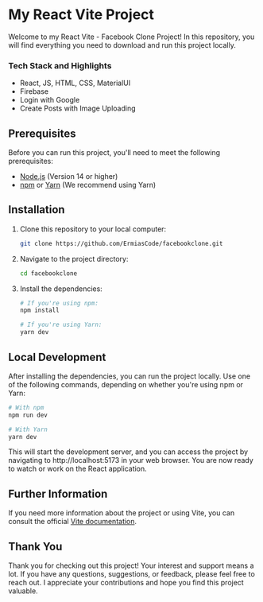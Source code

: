 # My React Vite Project

Welcome to my React Vite - Facebook Clone Project!
In this repository, you will find everything you need to download and run this project locally.

### Tech Stack and Highlights

- React, JS, HTML, CSS, MaterialUI
- Firebase
- Login with Google
- Create Posts with Image Uploading

## Prerequisites

Before you can run this project, you'll need to meet the following prerequisites:

- [Node.js](https://nodejs.org/) (Version 14 or higher)
- [npm](https://www.npmjs.com/) or [Yarn](https://yarnpkg.com/) (We recommend using Yarn)

## Installation

1. Clone this repository to your local computer:

   ```bash
   git clone https://github.com/ErmiasCode/facebookclone.git

   ```

2. Navigate to the project directory:

   ```bash
   cd facebookclone

   ```

3. Install the dependencies:

   ```bash
   # If you're using npm:
   npm install

   # If you're using Yarn:
   yarn dev
   ```

## Local Development

After installing the dependencies, you can run the project locally. Use one of the following commands, depending on whether you're using npm or Yarn:

```bash
# With npm
npm run dev

# With Yarn
yarn dev
```

This will start the development server, and you can access the project by navigating to http://localhost:5173 in your web browser. You are now ready to watch or work on the React application.

## Further Information

If you need more information about the project or using Vite, you can consult the official [Vite documentation](https://vitejs.dev/).

## Thank You

Thank you for checking out this project! Your interest and support means a lot. If you have any questions, suggestions, or feedback, please feel free to reach out. I appreciate your contributions and hope you find this project valuable.
